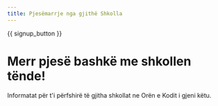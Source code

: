 ```yaml
---
title: Pjesëmarrje nga gjithë Shkolla
---
```


{{ signup_button }}

# Merr pjesë bashkë me shkollen tënde!

Informatat për t'i përfshirë të gjitha shkollat ne Orën e Kodit i gjeni këtu.